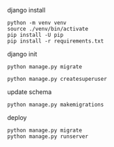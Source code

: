 django install
```
python -m venv venv
source ./venv/bin/activate
pip install -U pip
pip install -r requirements.txt
```

django init
```
python manage.py migrate
```

```
python manage.py createsuperuser 
```


update schema
```
python manage.py makemigrations
```

deploy
```
python manage.py migrate
python manage.py runserver

```